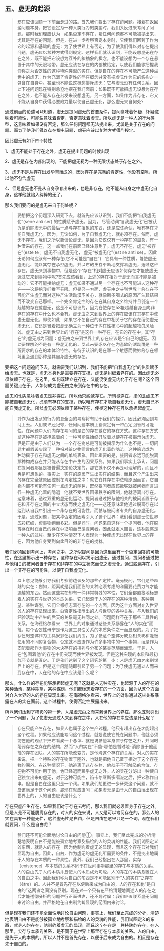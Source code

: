 <h2>五、虚无的起源</h2><blockquote data-pid="ZlWCk9dA">现在应该回顾一下前面走过的路。首先我们提出了存在的问题。接着在返回这问题本身，把它设定为一种人类行为的类型时，我们又反过来考问了问题。那时我们理应认为，如果否定不存在，那任何问题都不可能被提出来，尤其是存在的问题。但是，在进一步考察否定本身时，它使我们回到了作为它的起源和基础的虚无：为了使世界上有否定，为了使我们得以对存在提出问题，虚无应以某种方式得到规定。这样我们就认识到，不能设想虚无在存在之外，既不能把它设想为互补的和抽象的概念，也不能设想为一个存在悬置于其中的无限地带。虚无应该在存在的内部被给定，以使我们能够把握我们称之为否定性的这种特殊类型的实在。但是自在的存在不可能产生这种尘世中的虚无：作为充满了肯定性的存在概念并没有把虚无作为它的结构之一包含在自身中。甚至也不能说这概念排斥虚无：它与虚无没有任何关系。因此下述问题现在特别急迫地摆在我们面前：如果既不可能把虚无设想为在存在之外，也不能从存在出发来设想虚无，另一方面，如果作为非存在，它又不能从自身中获得必要的力量以使自己虚无化，那么虚无来自何处?</blockquote><p data-pid="Lkzti-cc">通过前面的论述可以知道，虚无是提问虚无的首要条件，提问意味着怀疑，怀疑意味着可能性，可能性意味着否定，否定意味着虚无。所以虚无是一种人的行为类型，这意味着如果没有否定，那么任何问题都无法提出来，尤其是关于存在的问题。而为了使我们得以存在提出问题，虚无应该以某种方式得到规定。</p><p data-pid="zC1VeEku">因此虚无有如下四个特性</p><p data-pid="M3dnGr-2">1、虚无不能处于存在之外，虚无在提出问题的时候出现</p><p data-pid="ZNpwZ8MO">2、虚无是存在内部出现的，不能把虚无视为一种无限状态处于存在之外。</p><p data-pid="iRhZ38BT">3、虚无不是从存在出发孕育而成的，因为存在是完满的肯定性，他没有空隙，所以他不包含虚无</p><p data-pid="cKmNOhv3">4、但是虚无也不是从自身孕育出来的，他是非存在，他不能从自身之中虚无化自身，这样他就陷入纯粹的无了。</p><p data-pid="ddyaHyTs">那么我们要问的是虚无来自于何处呢？</p><blockquote data-pid="nDiwH04d">要想把这个问题深入研究下去，就首先应该认识到，我们不能把“自我虚无化”(sene anti ser) 的性质赋予虚无。因为， 尽管动词“自我虚无化”已被认为是消除虚无中的最后一点与存在相象的东西，还是应该承认，唯有存在才能自我虚无化。因为，无论如何，为了自我虚无化，就必须存在。然而，虚无不存在。我们之所以能谈论虚无，是因为它仅仅有一种存在的显象，有一种借来的存在，这一点我们在前面已经注意到了。虚无不存在，虚无“被存在”(este te； 虚无不自我虚无化， 虚无“被虚无化”(est ne anti se) 。因此无论如何应该有一种存在(它不可能是“自在”)，它具有一种性质，能使虚无虚无化、能以其存在承担虚无，并以它的生存不断地支撑着虚无，通过这种存在，虚无来到事物中。但是这个“存在”相对虚无应该如何存在才能使虚无通过它来到事物中呢?首先应该看到，上述的存在相对于虚无而言不能是被动的：它不可能接纳虚无；虚无如果不通过另一个存在也不可能进人这种存在——这将把我们推至无限。但是另一方面，虚无由之来到世界上的存在不可能产生虚无而对这种产生活动漠不关心，就像斯多噶式的原因产生其结果而不改变自己那样。一个完全肯定性的存在在其自身之外维持并且创造一个超越的存在或虚无，这是不可思议的，因为在使存在58能超越自身走向非存在的存在中什么也不会有。虚无由之来到世界上的存在应该在其存在中使虚无虚无化，即使如此，如果它不在自己的存在中相关于它的存在而使虚无虚无化，它还是冒着把虚无确立为一种位于内在性核心中的超越物的风险的。虚无由之来到世界上的“存在”是这样一种存在，在它的存在中，其“存在”的虚无成为问题：虚无由之来到世界上的存在应该是它自己的虚无。因此要理解的不是有一种虚无化的、反过来要求以存在为基础的活动而是一种所要求的存在的本体论特性。有待于认识的是在哪一个敏感而微妙的存在领域里会遇到那种是其自身虚无的存在。</blockquote><p data-pid="b6J_w368">要把这个问题追问下去，就需要我们认识到，我们不能把“自我虚无化”的性质赋予给虚无。也就是，虚无本身也是需要存在支撑，虚无是纠缠着存在的。因此虚无必须依赖于存在。在这里，如何既建立在存在，又能促使虚无内化于存在呢？这个问题关键点在于，人如何成为虚无由之来到存在中的存在。</p><p data-pid="x6qYKZdp">虚无的性质意味着虚无是非存在，所以他只能被存在。所谓被存在，指的是虚无不能被自我虚无化，必须有存在的支撑，所以唯有存在才能自我虚无化，虚无自己不能自我虚无化，所以虚无必须依赖于某种存在，使得这种存在可以承担起虚无。</p><blockquote data-pid="QkeT-BQ-">对作为出发点的行为的更全面的考察将有助于我们的探讨。因此必须回到考问上去。人们或许还记得，任何问题本质上都假定有一种否定回答的可能性。在问题中人们向存在考问的是它的存在或它的存在方式。这种存在方式或这种存在是被掩盖着的：一种可能性始终开放着以便存在被揭示为虚无。但是正是由于人们认为，一个存在物总是可能被揭示为什么也不是，一切问题才都假设实现了一种相对给定物而言的虚无化着的隐退，这种隐退成为一种动摇于存在和虚无之间的单纯表象。因此重要的是，提问者永远可能脱离那种构成存在并只能从存在中产生的因果系列。如果我们事实上承认，问题在提问者那里是被普遍决定论决定的，那它就不仅不再是可理解的，而且不再是可想象的。事实上，实在的原因产生出实在的结果，而且这个产生出来的存在完全被原因控制在肯定性之中：就它在其存在中依赖原因而言，它自身内部不可能有任何一点虚无的萌芽，既然提问者应该能够就被问者而言进行一种虚无化着的隐退，他就不受世界因果秩序的限制，他就游离出存在。这意味着，通过双重的虚无化运动，提问者通过把与他相关的被问者置于存在和非存在之间的中立状态而使之虚无化——这还意味着他通过脱离存在以达到从自我中引出一个非存在的可能性，而使与被问者有关的自身虚无化。于是，通过问题，把某种否定的因素引人了这个世界：我们看到虚无使世界五彩缤纷，使事物绚丽多彩。但是同时，问题来自这样一个提问者，他在脱离存在时在自己的存在中证明自己是提问者。因此就定义而言，这种脱离是一种人的过程。至少在这种情况下人表现为一种使虚无出现在世界上的存在，因为他自身受到向此目的的非存在的搅扰。</blockquote><p data-pid="8NXUkOTq">我们必须回到考问上，考问之中，之所以提问是因为这里面有一个否定回答的可能性，在这里揭示出一种存在，这种存在可以揭示出虚无。通过提问，提问者通过把与他相关的被问者置于存在和非存在的中立状态而使之虚无化，通过脱离存在，引出一个非存在的可能性，以便于自我虚无化。</p><blockquote data-pid="kQwbTcYR">以上意见能够引导我们考察前边谈及的那些否定性。毫无疑问，它们是些超越的实在：例如，距离就是我们面临的某种必须考虑的和需要花费力气才能逾越的东西。然而这些实在却有一种非常特殊的本性，它们全都直接地标志着人的实在与世界的本质关系。它们起源于人的存在的某种活动、某种期望、某种谋划，它们全都标志着存在的一个方面，因为这个方面对介入世界的人的存在显现出来。由否定性指示出的人与世界的各种关系，与从我们的经验活动中产生的后天的关系毫无共同之处。问题同样不在于那些工具性的关系，在海德格尔看来，世界上的对象通过这些关系暴露在“人的实在”面前。每个否定性毋宁是作为这工具性关系的本质条件之一而显现的。为了把存在的整体作为工具安排在我们周围，为了使这个整体分成互相关联和能被使用的不同的复合物，否定就不应该作为许多事物中的一个事物，而是作为支配着那作为事物的大块存在的排列与分布的某类范畴而涌现。于是，人在“包围着他”的存在中间突现而使世界被发现。但是这种突现的本质和最初的环节就是否定。于是我们达到了这个研究的第一步：人是虚无由之来到世界上的存在。但是这个问题随即引起了另一个问题：为了使虚无通过人而来到存在中，人在他的存在中应该是什么呢？</blockquote><p data-pid="hJEN_R1L">那么，什么样的存在能够承担起虚无呢？这就是人这种实在，他起源于人的存在的某种活动，某种期望，某种谋划，他们都标志着存在的一个方面，因为从这个方面对介入世界的人的存在显现出来。在海德格尔看来，世界上的对象通过这些关系暴露在人的实在面前。这个过程中，使得否定性展露出来。</p><p data-pid="AKDSU69n">所以我们达到了研究的第一步，人是虚无由之而来到世界上的存在。那么这就引出了一个问题，为了使虚无通过人来到存在之中，人在他的存在中应该是什么呢？</p><blockquote data-pid="xg-YX52B">存在只能产生存在，如果人也属于这个生产过程，他只有超出存在才能超出这个过程。如果他应该能考问这个过程，就是说使它处在问题中，他就必须能在他的观点下把它看成一个总体，就是说使他本身置于存在之外，并同时削弱存在之存在的结构。然而“人的实在”不能-哪怕是暂时地-消除置于他面前的存在团块。人的实在所能改变的，是他与这个存在的关系。对人的实在来说，把一个特殊的存在物置于圈外，也就是把他自己置于相对于这个存在物的圈外。在这种情况下，他逃离了这存在物，他处于不可触及的地位，存在物不可能作用于他，他已经退而超乎虚无之外。人的实在分泌出一种使自己独立出来的虚无，对于这种可能性，笛卡尔继斯多噶派之后，把它称作自申。但是自由在这里只是一个词。如果我们想更进一步研究这个问题，就不应该满足于这个问题，那现在就应该问：如果虚无是由于人的自由而出现在世界上的，人的自由应该是什么？</blockquote><p data-pid="vnR8j_7B">存在只能产生存在，如果我们对于存在去考问，那么我们就必须置身于存在之外。但是人是不可能脱离存在的，对人的实在来说，人又是可以考问存在的，那么人的实在具有一种虚无性，这种虚无性是自由。但是自由在这里只是一个词，现在我们就要问，什么是自由呢？</p><blockquote data-pid="3R45GwuM">我们还不可能全面地讨论自由的问题①。事实上，我们至此完成的分析清楚地表明自由不是能被孤立地考察及描绘的人的灵魂的性能。我们试图定义的东西，就是人的存在，因为他制约着虚无的显现，而且这个存在已对我们显现为自由。因此，自由，作为虚无的虚无化所需要的条件，不是突出地属于人的存在本质的一种属性。此外，我们已经指出在人那里，实存（existence）与本质的关系不同于在世间事物那里的存在与本质的关系。人的自由先于人的本质并且使人的本质成为可能，人的存在的本质悬置在人的自由之中。因此我们称为自由的东西是不可能区别于“人的实在”之存在（être）的。人并不是首先存在以便后来成为自由的，人的存在和他“是自由的”这两者之间没有区别。现在对一个只有在严格清楚地阐述人的存在之后才能透彻分析的问题进行正面进攻，还不是时候：我们应该联系虚无问题来讨论自由，并严格地在自由制约其显现的范围内来讨论。</blockquote><p data-pid="6i1eyXii">但是现在我们还不能全面性地讨论自由问题，事实上，我们至此完成的分析，清楚地表明自由不是能够被孤立地考察和描绘的人的灵魂的性能，我们试图定义的东西，就是人的存在，他制约着虚无的显现，而且这个存在是一种特殊的存在，在人那里，实存与本质的关系，是不同于在世界上那里存在与本质的关系。人的自由，是先于人的本质的。所以人并不是首先存在，以便于后来成为自由的。相反是存在先于自由的。</p><p></p>